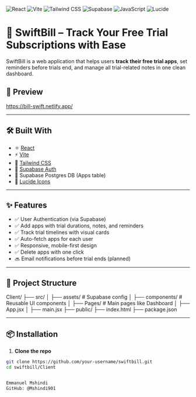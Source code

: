 ![React](https://img.shields.io/badge/React-20232A?style=for-the-badge&logo=react&logoColor=61DAFB)
![Vite](https://img.shields.io/badge/Vite-646CFF?style=for-the-badge&logo=vite&logoColor=FFD62E)
![Tailwind CSS](https://img.shields.io/badge/Tailwind_CSS-38B2AC?style=for-the-badge&logo=tailwind-css&logoColor=white)
![Supabase](https://img.shields.io/badge/Supabase-3ECF8E?style=for-the-badge&logo=supabase&logoColor=white)
![JavaScript](https://img.shields.io/badge/JavaScript-F7DF1E?style=for-the-badge&logo=javascript&logoColor=black)
![Lucide](https://img.shields.io/badge/Lucide_Icons-000?style=for-the-badge&logo=data:image/svg+xml;base64,xxx)

# 🚀 SwiftBill – Track Your Free Trial Subscriptions with Ease

SwiftBill is a web application that helps users **track their free trial apps**, set reminders before trials end, and manage all trial-related notes in one clean dashboard.

## 📸 Preview

https://bill-swift.netlify.app/ <!-- Check out the App-->

---

## 🛠️ Built With

- ⚛️ [React](https://reactjs.org/)
- ⚡ [Vite](https://vitejs.dev/)
- 💅 [Tailwind CSS](https://tailwindcss.com/)
- 🔐 [Supabase Auth](https://supabase.com/)
- 🧾 Supabase Postgres DB (Apps table)
- 🧩 [Lucide Icons](https://lucide.dev/)

---

## ✨ Features

- ✅ User Authentication (via Supabase)
- ✅ Add apps with trial durations, notes, and reminders
- ✅ Track trial timelines with visual cards
- ✅ Auto-fetch apps for each user
- ✅ Responsive, mobile-first design
- ✅ Delete apps with one click
- 🔜 Email notifications before trial ends (planned)

---

## 📂 Project Structure

Client/
├── src/
│ ├── assets/ # Supabase config
│ ├── components/ # Reusable UI components
│ ├── Pages/ # Main pages like Dashboard
│ ├── App.jsx
│ ├── main.jsx
├── public/
├── index.html
├── package.json


---

## 📦 Installation

1. **Clone the repo**

```bash
git clone https://github.com/your-username/swiftbill.git
cd swiftbill/Client


Emmanuel Mshindi
GitHub: @Mshindi901
